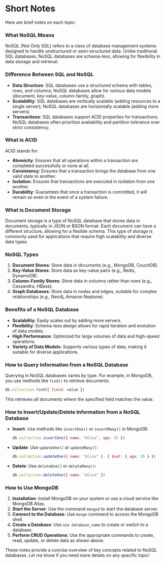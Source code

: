 # Short Notes

Here are brief notes on each topic:

### What NoSQL Means
NoSQL (Not Only SQL) refers to a class of database management systems designed to handle unstructured or semi-structured data. Unlike traditional SQL databases, NoSQL databases are schema-less, allowing for flexibility in data storage and retrieval.

### Difference Between SQL and NoSQL
- **Data Structure**: SQL databases use a structured schema with tables, rows, and columns; NoSQL databases allow for various data models (document, key-value, column-family, graph).
- **Scalability**: SQL databases are vertically scalable (adding resources to a single server); NoSQL databases are horizontally scalable (adding more servers).
- **Transactions**: SQL databases support ACID properties for transactions; NoSQL databases often prioritize availability and partition tolerance over strict consistency.

### What is ACID
ACID stands for:
- **Atomicity**: Ensures that all operations within a transaction are completed successfully or none at all.
- **Consistency**: Ensures that a transaction brings the database from one valid state to another.
- **Isolation**: Ensures that transactions are executed in isolation from one another.
- **Durability**: Guarantees that once a transaction is committed, it will remain so even in the event of a system failure.

### What is Document Storage
Document storage is a type of NoSQL database that stores data in documents, typically in JSON or BSON format. Each document can have a different structure, allowing for a flexible schema. This type of storage is commonly used for applications that require high scalability and diverse data types.

### NoSQL Types
1. **Document Stores**: Store data in documents (e.g., MongoDB, CouchDB).
2. **Key-Value Stores**: Store data as key-value pairs (e.g., Redis, DynamoDB).
3. **Column-Family Stores**: Store data in columns rather than rows (e.g., Cassandra, HBase).
4. **Graph Databases**: Store data in nodes and edges, suitable for complex relationships (e.g., Neo4j, Amazon Neptune).

### Benefits of a NoSQL Database
- **Scalability**: Easily scales out by adding more servers.
- **Flexibility**: Schema-less design allows for rapid iteration and evolution of data models.
- **High Performance**: Optimized for large volumes of data and high-speed operations.
- **Variety of Data Models**: Supports various types of data, making it suitable for diverse applications.

### How to Query Information from a NoSQL Database
Querying in NoSQL databases varies by type. For example, in MongoDB, you use methods like `find()` to retrieve documents:
```javascript
db.collection.find({ field: value })
```
This retrieves all documents where the specified field matches the value.

### How to Insert/Update/Delete Information from a NoSQL Database
- **Insert**: Use methods like `insertOne()` or `insertMany()` in MongoDB:
  ```javascript
  db.collection.insertOne({ name: "Alice", age: 25 })
  ```
- **Update**: Use `updateOne()` or `updateMany()`:
  ```javascript
  db.collection.updateOne({ name: "Alice" }, { $set: { age: 26 } })
  ```
- **Delete**: Use `deleteOne()` or `deleteMany()`:
  ```javascript
  db.collection.deleteOne({ name: "Alice" })
  ```

### How to Use MongoDB
1. **Installation**: Install MongoDB on your system or use a cloud service like MongoDB Atlas.
2. **Start the Server**: Use the command `mongod` to start the database server.
3. **Connect to the Database**: Use `mongo` command to access the MongoDB shell.
4. **Create a Database**: Use `use database_name` to create or switch to a database.
5. **Perform CRUD Operations**: Use the appropriate commands to create, read, update, or delete data as shown above.

These notes provide a concise overview of key concepts related to NoSQL databases. Let me know if you need more details on any specific topic!
